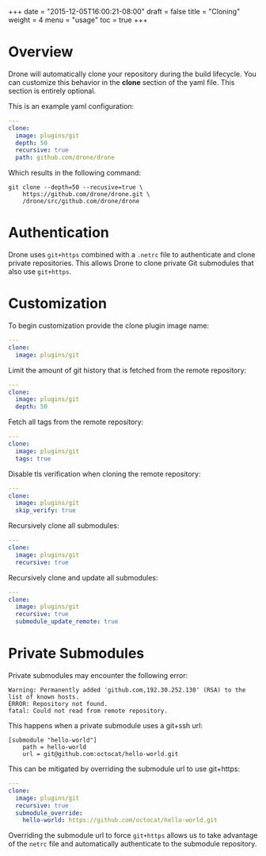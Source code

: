 +++
date = "2015-12-05T16:00:21-08:00"
draft = false
title = "Cloning"
weight = 4
menu = "usage"
toc = true
+++

# Overview

Drone will automatically clone your repository during the build lifecycle. You can customize this behavior in the **clone** section of the yaml file. This section is entirely optional.

This is an example yaml configuration:

```yaml
---
clone:
  image: plugins/git
  depth: 50
  recursive: true
  path: github.com/drone/drone
```

Which results in the following command:

```
git clone --depth=50 --recusive=true \
    https://github.com/drone/drone.git \
    /drone/src/github.com/drone/drone
```

# Authentication

Drone uses `git+https` combined with a `.netrc` file to authenticate and clone private repositories. This allows Drone to clone private Git submodules that also use `git+https`.

# Customization

To begin customization provide the clone plugin image name:

```yaml
---
clone:
  image: plugins/git
```

Limit the amount of git history that is fetched from the remote repository:

```yaml
---
clone:
  image: plugins/git
  depth: 50
```

Fetch all tags from the remote repository:

```yaml
---
clone:
  image: plugins/git
  tags: true
```

Disable tls verification when cloning the remote repository:

```yaml
---
clone:
  image: plugins/git
  skip_verify: true
```

Recursively clone all submodules:

```yaml
---
clone:
  image: plugins/git
  recursive: true
```

Recursively clone and update all submodules:

```yaml
---
clone:
  image: plugins/git
  recursive: true
  submodule_update_remote: true
```

# Private Submodules

Private submodules may encounter the following error:

```
Warning: Permanently added 'github.com,192.30.252.130' (RSA) to the list of known hosts.
ERROR: Repository not found.
fatal: Could not read from remote repository.
```

This happens when a private submodule uses a git+ssh url:

```git
[submodule "hello-world"]
    path = hello-world
    url = git@github.com:octocat/hello-world.git
```

This can be mitigated by overriding the submodule url to use git+https:

```yaml
---
clone:
  image: plugins/git
  recursive: true
  submodule_override:
    hello-world: https://github.com/octocat/hello-world.git
```

Overriding the submodule url to force `git+https` allows us to take advantage of the `netrc` file and automatically authenticate to the submodule repository.
